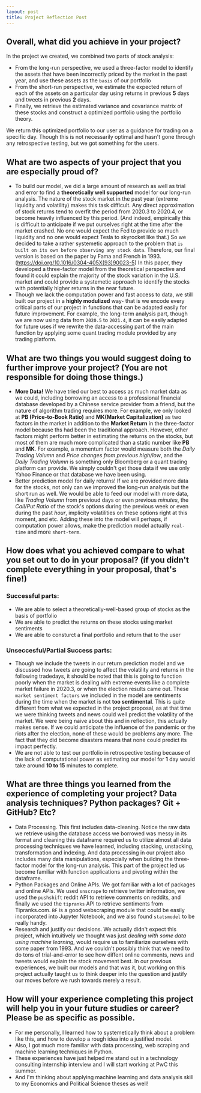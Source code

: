 ```yaml
---
layout: post
title: Project Reflection Post
---
```




## Overall, what did you achieve in your project? 
In the project we created, we combined two parts of stock analysis:

- From the long-run perspective, we used a three-factor model to identify the assets that have been incorrectly priced by the market in the past year, and use these assets as the `basis` of our portfolio
- From the short-run perspective, we estimate the expected return of each of the assets on a particular day using returns in previous **5** days and tweets in previous **2** days.
- Finally, we retrieve the estimated variance and covariance matrix of these stocks and construct a optimized portfolio using the portfolio theory.

We return this optimized portfolio to our user as a guidance for trading on a specific day. Though this is not necessarily optimal and hasn't gone through any retrospective testing, but we got something for the users.

## What are two aspects of your project that you are especially proud of? 

- To build our model, we did a large amount of research as well as trial and error to find a **theoretically well supported** model for our long-run analysis. The nature of the stock market in the past year (extreme liquidity and volatility) makes this task difficult. Any direct approximation of stock returns tend to overfit the period from 2020.3 to 2020.4, or become heavily influenced by this period. (And indeed, empirically this is difficult to anticipate if we put ourselves right at the time after the market crashed. No one would expect the Fed to provide so much liquidity and no one would expect Tesla to skyrocket like that.) So we decided to take a rather systemetic approach to the problem that `is built on its own before observing any stock data`. Therefore, our final version is based on the paper by Fama and French in 1993. (https://doi.org/10.1016/0304-405X(93)90023-5) In this paper, they developed a three-factor model from the theoretical perspective and found it could explain the majority of the stock variation in the U.S. market and could provide a systemetic approach to identify the stocks with potentially higher returns in the near future.
- Though we lack the computation power and fast access to data, we still built our project in a **highly modulized** way- that is we encode every critical parts of our project in functions that can be adapted easily for future improvement. For example, the long-term analysis part, though we are now using data from `2020.5` to `2021.4`, it can be easily adapted for future uses if we rewrite the data-accessing part of the main function by applying some quant trading module provided by any trading platform.


## What are two things you would suggest doing to further improve your project? (You are not responsible for doing those things.)
- **More Data!** We have tried our best to access as much market data as we could, including borrowing an access to a professional financial database developed by a Chinese service provider from a friend, but the nature of algorithm trading requires more. For example, we only looked at **PB (Price-to-Book Ratio)** and **MK(Market Capitalization)** as two factors in the market in addition to the **Market Return** in the three-factor model because ths had been the traditional approach. However, other factors might perform better in estimating the returns on the stocks, but most of them are much more complicated than a static number like **PB** and **MK**. For example, a momentum factor would measure both the *Daily Trading Volumn* and *Price changes from previous high/low*, and the *Daily Trading Volumn* is something only Bloomberg or a quant trading platform can provide. We simply couldn't get those data if we use only Yahoo Finance or that database we have been using.
- Better prediction model for daily returns! If we are provided more data for the stocks, not only can we improved the long-run analysis but the short run as well. We would be able to feed our model with more data, like *Trading Volumn* from previoud days or even previous *minutes*, the *Call/Put Ratio* of the stock's options during the previous week or even during the past *hour*, implicity volatilities on these options right at this moment, and etc. Adding these into the model will perhaps, if computation power allows, make the prediction model actually `real-time` and more `short-term`.

## How does what you achieved compare to what you set out to do in your proposal? (if you didn't complete everything in your proposal, that's fine!)

### Successful parts:
- We are able to select a theoretically-well-based group of stocks as the basis of portfolio
- We are able to predict the returns on these stocks using market sentiments
- We are able to consturct a final portfolio and return that to the user

### Unseccesful/Partial Success parts:
- Though we include the tweets in our return prediction model and we discussed how tweets are going to affect the volatility and returns in the following tradedays, it should be noted that this is going to function poorly when the market is dealing with extreme events like a complete market failure in 2020.3, or when the election results came out. These `market sentiment factors` we included in the model are sentiments during the time when the market is not **too sentimental**. This is quite different from what we expected in the project proposal, as at that time we were thinking tweets and news could well predict the volatility of the market. We were being naive about this and in reflection, this actually makes sense. If we could anticipate the influence of the pandemic or the riots after the election, none of these would be problems any more. The fact that they did become disasters means that none could predict its impact perfectly.
- We are not able to test our portfolio in retrospective testing because of the lack of computational power as estimating our model for **1** day would take around **10 to 15** minutes to complete.


## What are three things you learned from the experience of completing your project? Data analysis techniques? Python packages? Git + GitHub? Etc? 
- Data Processing. This first includes data-cleaning. Notice the raw data we retrieve using the database access we borrowed was messy in its format and cleaning this dataframe required us to utilize almost all data processing techniques we have learned, including stacking, unstacking, transformation and indexing. And data processing in our project also includes many data manipulations, especially when building the three-factor model for the long-run analysis. This part of the project led us become familiar with function applications and pivoting within the dataframe.
- Python Packages and Online APIs. We got familiar with a lot of packages and online APIs. We used `snscrape` to retrieve twitter information, we used the `pushshift` reddit API to retrieve comments on reddits, and finally we used the `tipranks` API to retrieve sentiments from Tipranks.com. `BF` is a good webscraping module that could be easily incorporated into Jupyter Notebook, and we also found `statsmodel` to be really handy.
- Research and justify our decisions. We actually didn't expect this project, which intuitively we thought was just *dealing with some data using machine learning*, would require us to familiarize ourselves with some paper from 1993. And we couldn't possibly think that we need to do tons of trial-and-error to see how diffent online comments, news and tweets would explain the stock movement best. In our previous experiences, we built our models and that was it, but working on this project actually taught us to think deeper into the question and justify our moves before we rush towards merely a result.


## How will your experience completing this project will help you in your future studies or career? Please be as specific as possible. 
- For me personally, I learned how to systemetically think about a problem like this, and how to develop a rough idea into a justified model. 
- Also, I got much more familiar with data processing, web scraping and machine learning techniques in Python.
- These experiences have just helped me stand out in a technology consulting internship interview and I will start working at PwC this summer.
- And I'm thinking about applying machine learning and data analysis skill to my Economics and Political Science theses as well!

